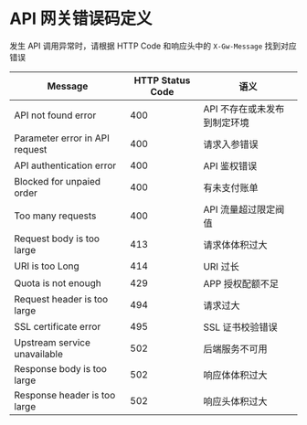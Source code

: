 # API 网关错误码定义

发生 API 调用异常时，请根据 HTTP Code 和响应头中的 `X-Gw-Message` 找到对应错误

| Message | HTTP Status Code | 语义 |
| ------ | --------- | --- |
| API not found error | 400 | API 不存在或未发布到制定环境 |
| Parameter error in API request | 400 | 请求入参错误 |
| API authentication error | 400 | API 鉴权错误 |
| Blocked for unpaied order | 400 | 有未支付账单 |
| Too many requests | 400 | API 流量超过限定阀值 |
| Request body is too large | 413 | 请求体体积过大 |
| URI is too Long | 414 | URI 过长 |
| Quota is not enough | 429 |  APP 授权配额不足 |
| Request header is too large | 494 | 请求过大 |
| SSL certificate error | 495 | SSL 证书校验错误 |
| Upstream service unavailable | 502 | 后端服务不可用 |
| Response body is too large | 502 | 响应体体积过大| 
| Response header is too large | 502 |响应头体积过大|

